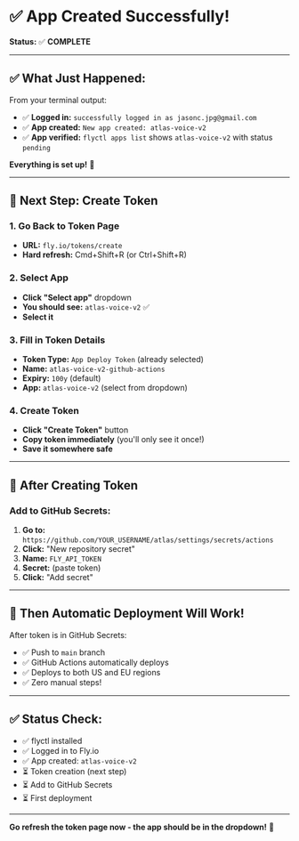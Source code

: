 # ✅ App Created Successfully!

**Status:** ✅ **COMPLETE**

---

## ✅ **What Just Happened:**

From your terminal output:
- ✅ **Logged in:** `successfully logged in as jasonc.jpg@gmail.com`
- ✅ **App created:** `New app created: atlas-voice-v2`
- ✅ **App verified:** `flyctl apps list` shows `atlas-voice-v2` with status `pending`

**Everything is set up!** 🎉

---

## 🎯 **Next Step: Create Token**

### **1. Go Back to Token Page**

- **URL:** `fly.io/tokens/create`
- **Hard refresh:** Cmd+Shift+R (or Ctrl+Shift+R)

### **2. Select App**

- **Click "Select app"** dropdown
- **You should see:** `atlas-voice-v2` ✅
- **Select it**

### **3. Fill in Token Details**

- **Token Type:** `App Deploy Token` (already selected)
- **Name:** `atlas-voice-v2-github-actions`
- **Expiry:** `100y` (default)
- **App:** `atlas-voice-v2` (select from dropdown)

### **4. Create Token**

- **Click "Create Token"** button
- **Copy token immediately** (you'll only see it once!)
- **Save it somewhere safe**

---

## 🔐 **After Creating Token**

### **Add to GitHub Secrets:**

1. **Go to:** `https://github.com/YOUR_USERNAME/atlas/settings/secrets/actions`
2. **Click:** "New repository secret"
3. **Name:** `FLY_API_TOKEN`
4. **Secret:** (paste token)
5. **Click:** "Add secret"

---

## 🚀 **Then Automatic Deployment Will Work!**

After token is in GitHub Secrets:
- ✅ Push to `main` branch
- ✅ GitHub Actions automatically deploys
- ✅ Deploys to both US and EU regions
- ✅ Zero manual steps!

---

## ✅ **Status Check:**

- ✅ flyctl installed
- ✅ Logged in to Fly.io
- ✅ App created: `atlas-voice-v2`
- ⏳ Token creation (next step)
- ⏳ Add to GitHub Secrets
- ⏳ First deployment

---

**Go refresh the token page now - the app should be in the dropdown!** 🎯


